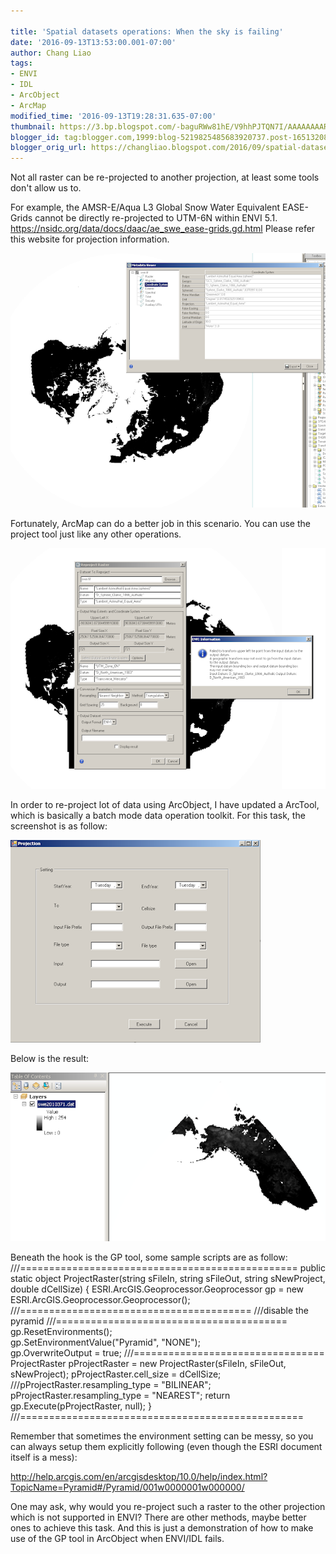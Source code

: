 ```yaml
---
 
title: 'Spatial datasets operations: When the sky is failing'
date: '2016-09-13T13:53:00.001-07:00'
author: Chang Liao
tags:
- ENVI
- IDL
- ArcObject
- ArcMap
modified_time: '2016-09-13T19:28:31.635-07:00'
thumbnail: https://3.bp.blogspot.com/-baguRWw81hE/V9hhPJTQN7I/AAAAAAAARTQ/GkBL_-UCxCQzgx7WXoIfSeUL89bzzLDaACLcB/s72-c/01.png
blogger_id: tag:blogger.com,1999:blog-5219825485683920737.post-1651320841679241667
blogger_orig_url: https://changliao.blogspot.com/2016/09/spatial-datasets-operations-004.html
---
```


Not all raster can be re-projected to another projection, at least some tools don't allow us to.

For example, the AMSR-E/Aqua L3 Global Snow Water Equivalent EASE-Grids cannot be directly re-projected to UTM-6N within ENVI 5.1.
https://nsidc.org/data/docs/daac/ae_swe_ease-grids.gd.html
Please refer this website for projection information.

![Figure 1](https://github.com/changliao/changliao.github.io/blob/main/_figure/spatial_extraction01.png?raw=true)

Fortunately, ArcMap can do a better job in this scenario.
You can use the project tool just like any other operations.



![Figure 2](https://github.com/changliao/changliao.github.io/blob/main/_figure/spatial_extraction02.png?raw=true)

In order to re-project lot of data using ArcObject, I have updated a ArcTool, which is basically a batch mode data operation toolkit. For this task, the screenshot is as follow:



![Figure 3](https://github.com/changliao/changliao.github.io/blob/main/_figure/spatial_extraction03.png?raw=true)


Below is the result:



![Figure 4](https://github.com/changliao/changliao.github.io/blob/main/_figure/spatial_extraction04.png?raw=true)





Beneath the hook is the GP tool, some sample scripts are as follow:
///================================================
public static object ProjectRaster(string sFileIn, string sFileOut, string sNewProject, double dCellSize)
        {
            ESRI.ArcGIS.Geoprocessor.Geoprocessor gp = new ESRI.ArcGIS.Geoprocessor.Geoprocessor();
            ///========================================
            ///disable the pyramid 
            ///========================================
            gp.ResetEnvironments();      
            gp.SetEnvironmentValue("Pyramid", "NONE");          
            gp.OverwriteOutput = true;
            ///=================================
            ProjectRaster pProjectRaster = new ProjectRaster(sFileIn, sFileOut, sNewProject);
            pProjectRaster.cell_size = dCellSize;
            ///pProjectRaster.resampling_type = "BILINEAR";
            pProjectRaster.resampling_type = "NEAREST";
            return gp.Execute(pProjectRaster, null);
        }
///=================================================

Remember that sometimes the environment setting can be messy, so you can always setup them explicitly following (even though the ESRI document itself is a mess):

http://help.arcgis.com/en/arcgisdesktop/10.0/help/index.html?TopicName=Pyramid#/Pyramid/001w0000001w000000/


One may ask, why would you re-project such a raster to the other projection which is not supported in ENVI?
There are other methods, maybe better ones to achieve this task. And this is just a demonstration of how to make use of the GP tool in ArcObject when ENVI/IDL fails.